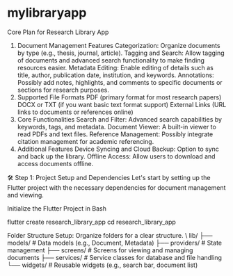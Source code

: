 # mylibraryapp
Core Plan for Research Library App
1. Document Management Features
   Categorization: Organize documents by type (e.g., thesis, journal, article).
   Tagging and Search: Allow tagging of documents and advanced search functionality to make finding resources easier.
   Metadata Editing: Enable editing of details such as title, author, publication date, institution, and keywords.
   Annotations: Possibly add notes, highlights, and comments to specific documents or sections for research purposes.
2. Supported File Formats
   PDF (primary format for most research papers)
   DOCX or TXT (if you want basic text format support)
   External Links (URL links to documents or references online)
3. Core Functionalities
   Search and Filter: Advanced search capabilities by keywords, tags, and metadata.
   Document Viewer: A built-in viewer to read PDFs and text files.
   Reference Management: Possibly integrate citation management for academic referencing.
4. Additional Features
   Device Syncing and Cloud Backup: Option to sync and back up the library.
   Offline Access: Allow users to download and access documents offline.

🛠️ Step 1: Project Setup and Dependencies
Let's start by setting up the Flutter project with the necessary dependencies for document management and viewing.

Initialize the Flutter Project in Bash

flutter create research_library_app
cd research_library_app


Folder Structure Setup: Organize folders for a clear structure. \\
lib/
├── models/            # Data models (e.g., Document, Metadata)
├── providers/         # State management
├── screens/           # Screens for viewing and managing documents
├── services/          # Service classes for database and file handling
└── widgets/           # Reusable widgets (e.g., search bar, document list)
